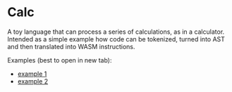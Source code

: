 # Calc

A toy language that can process a series of calculations, as in a calculator.
Intended as a simple example how code can be tokenized, turned into AST
and then translated into WASM instructions.

Examples (best to open in new tab):

* <a href="http://htmlpreview.github.io/?https://github.com/almarklein/pywasm/blob/master/play_calc/calc1.html" target="_blank">
  example 1</a>
* <a href="http://htmlpreview.github.io/?https://github.com/almarklein/pywasm/blob/master/play_calc/calc2.html" target="_blank">
  example 2</a>
